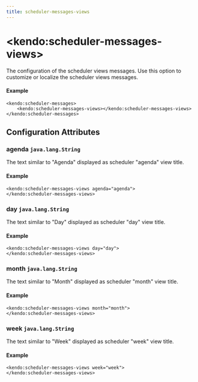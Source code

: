 ```yaml
---
title: scheduler-messages-views
---
```


# \<kendo:scheduler-messages-views\>

The configuration of the scheduler views messages. Use this option to customize or localize the scheduler views messages.

#### Example
    <kendo:scheduler-messages>
        <kendo:scheduler-messages-views></kendo:scheduler-messages-views>
    </kendo:scheduler-messages>

## Configuration Attributes

### agenda `java.lang.String`

The text similar to "Agenda" displayed as scheduler "agenda" view title.

#### Example
    <kendo:scheduler-messages-views agenda="agenda">
    </kendo:scheduler-messages-views>

### day `java.lang.String`

The text similar to "Day" displayed as scheduler "day" view title.

#### Example
    <kendo:scheduler-messages-views day="day">
    </kendo:scheduler-messages-views>

### month `java.lang.String`

The text similar to "Month" displayed as scheduler "month" view title.

#### Example
    <kendo:scheduler-messages-views month="month">
    </kendo:scheduler-messages-views>

### week `java.lang.String`

The text similar to "Week" displayed as scheduler "week" view title.

#### Example
    <kendo:scheduler-messages-views week="week">
    </kendo:scheduler-messages-views>


